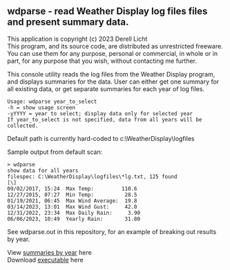 ## wdparse - read Weather Display log files files and present summary data.
This application is copyright (c) 2023  Derell Licht  
This program, and its source code, are distributed as unrestricted freeware.
You can use them for any purpose, personal or commercial, in whole or in part,
for any purpose that you wish, without contacting me further.

This console utility reads the log files from the Weather Display program,
and displays summaries for the data.  User can either get one summary for
all existing data, or get separate summaries for each year of log files.

```
Usage: wdparse year_to_select
-h = show usage screen
-yYYYY = year to select; display data only for selected year
If year_to_select is not specified, data from all years will be collected.
```

Default path is currently hard-coded to c:\WeatherDisplay\logfiles 

Sample output from default scan:
```
> wdparse
show data for all years
filespec: C:\WeatherDisplay\logfiles\*lg.txt, 125 found
[\]
09/02/2017, 15:24  Max Temp:         110.6
12/27/2015, 07:27  Min Temp:          28.5
01/19/2021, 06:45  Max Wind Average:  19.8
03/14/2023, 13:01  Max Wind Gust:     42.0
12/31/2022, 23:34  Max Daily Rain:     3.90
06/06/2023, 10:49  Yearly Rain:       31.80
```
See wdparse.out in this repository, for an example of breaking out
results by year.

View [summaries by year](http://derelllicht.com/files/wdparse.out) here  
Download [executable](http://derelllicht.com/files/wdparse.zip) here

